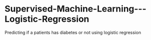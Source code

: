 # Supervised-Machine-Learning---Logistic-Regression
Predicting if a patients has diabetes or not using logistic regression


